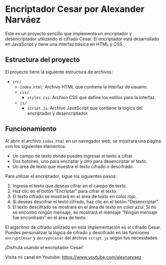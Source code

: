 # Encriptador Cesar por Alexander Narváez

Este es un proyecto sencillo que implementa un encriptador y desencriptador utilizando el cifrado Cesar. El encriptador está desarrollado en JavaScript y tiene una interfaz básica en HTML y CSS.

## Estructura del proyecto

El proyecto tiene la siguiente estructura de archivos:

- `src/`
    - `index.html`: Archivo HTML que contiene la interfaz de usuario.
    - `css/`
        - `styles.css`: Archivo CSS que define los estilos para la interfaz.
    - `js/`
        - `script.js`: Archivo JavaScript que contiene la lógica del encriptador y desencriptador.

## Funcionamiento

Al abrir el archivo `index.html` en un navegador web, se mostrará una página con los siguientes elementos:

- Un campo de texto donde puedes ingresar el texto a cifrar.
- Dos botones, uno para encriptar y otro para desencriptar el texto.
- Un área de texto que muestra el texto cifrado o descifrado.

Para utilizar el encriptador, sigue los siguientes pasos:

1. Ingresa el texto que deseas cifrar en el campo de texto.
2. Haz clic en el botón "Encriptar" para cifrar el texto.
3. El texto cifrado se mostrará en el área de texto en color rojo.
4. Si deseas descifrar el texto cifrado, haz clic en el botón "Desencriptar".
5. El texto descifrado se mostrará en el área de texto en color azul. Si no se encontró ningún mensaje, se mostrará el mensaje "Ningún mensaje fue encontrado" en el área de texto.

El algoritmo de cifrado utilizado en esta implementación es el cifrado Cesar. Puedes personalizar la lógica de cifrado y descifrado en las funciones `encryptCesar` y `decryptCesar` del archivo `script.js` según tus necesidades.

¡Disfruta usando el encriptador Cesar!

Visita mi canal en Youtube: https://www.youtube.com/alexnarvaez

